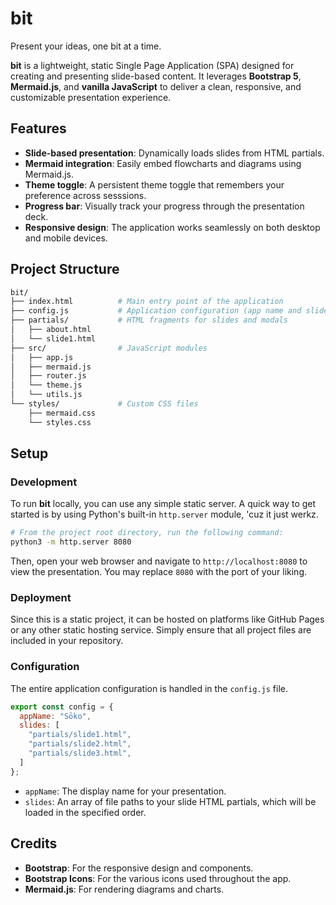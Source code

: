 # bit

Present your ideas, one bit at a time.

**bit** is a lightweight, static Single Page Application (SPA) designed for creating and presenting slide-based content. It leverages **Bootstrap 5**, **Mermaid.js**, and **vanilla JavaScript** to deliver a clean, responsive, and customizable presentation experience.

## Features

- **Slide-based presentation**: Dynamically loads slides from HTML partials.
- **Mermaid integration**: Easily embed flowcharts and diagrams using Mermaid.js.
- **Theme toggle**: A persistent theme toggle that remembers your preference across sesssions.
- **Progress bar**: Visually track your progress through the presentation deck.
- **Responsive design**: The application works seamlessly on both desktop and mobile devices.

## Project Structure

```bash
bit/
├── index.html          # Main entry point of the application
├── config.js           # Application configuration (app name and slide order)
├── partials/           # HTML fragments for slides and modals
│   ├── about.html
│   └── slide1.html
├── src/                # JavaScript modules
│   ├── app.js
│   ├── mermaid.js
│   ├── router.js
│   └── theme.js
│   └── utils.js
└── styles/             # Custom CSS files
    ├── mermaid.css
    └── styles.css
```

## Setup

### Development

To run **bit** locally, you can use any simple static server. A quick way to get started is by using Python's built-in `http.server` module, 'cuz it just werkz.

```bash
# From the project root directory, run the following command:
python3 -m http.server 8080
```

Then, open your web browser and navigate to `http://localhost:8080` to view the presentation. You may replace `8080` with the port of your liking.

### Deployment

Since this is a static project, it can be hosted on platforms like GitHub Pages or any other static hosting service. Simply ensure that all project files are included in your repository.

### Configuration

The entire application configuration is handled in the `config.js` file.

```javascript
export const config = {
  appName: "Sōko",
  slides: [
    "partials/slide1.html",
    "partials/slide2.html",
    "partials/slide3.html",
  ]
};

```

- `appName`: The display name for your presentation.
- `slides`: An array of file paths to your slide HTML partials, which will be loaded in the specified order.

## Credits

- **Bootstrap**: For the responsive design and components.
- **Bootstrap Icons**: For the various icons used throughout the app.
- **Mermaid.js**: For rendering diagrams and charts.
